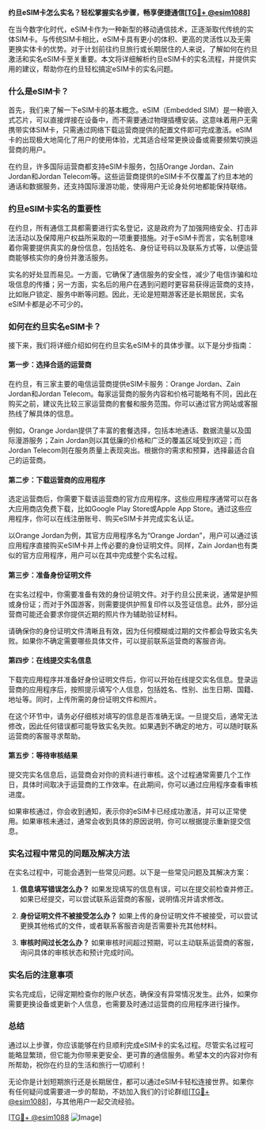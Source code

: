 **约旦eSIM卡怎么实名？轻松掌握实名步骤，畅享便捷通信[[TG💪+ @esim1088](https://t.me/s/esim1088)]**

在当今数字化时代，eSIM卡作为一种新型的移动通信技术，正逐渐取代传统的实体SIM卡。与传统SIM卡相比，eSIM卡具有更小的体积、更高的灵活性以及无需更换实体卡的优势。对于计划前往约旦旅行或长期居住的人来说，了解如何在约旦激活和实名eSIM卡至关重要。本文将详细解析约旦eSIM卡的实名流程，并提供实用的建议，帮助你在约旦轻松搞定eSIM卡的实名问题。

### 什么是eSIM卡？

首先，我们来了解一下eSIM卡的基本概念。eSIM（Embedded SIM）是一种嵌入式芯片，可以直接焊接在设备中，而不需要通过物理插槽安装。这意味着用户无需携带实体SIM卡，只需通过网络下载运营商提供的配置文件即可完成激活。eSIM卡的出现极大地简化了用户的使用体验，尤其适合经常更换设备或需要频繁切换运营商的用户。

在约旦，许多国际运营商都支持eSIM卡服务，包括Orange Jordan、Zain Jordan和Jordan Telecom等。这些运营商提供的eSIM卡不仅覆盖了约旦本地的通话和数据服务，还支持国际漫游功能，使得用户无论身处何地都能保持联络。

### 约旦eSIM卡实名的重要性

在约旦，所有通信工具都需要进行实名登记，这是政府为了加强网络安全、打击非法活动以及保障用户权益所采取的一项重要措施。对于eSIM卡而言，实名制意味着你需要提供真实的身份信息，包括姓名、身份证号码以及联系方式等，以便运营商能够核实你的身份并激活服务。

实名的好处显而易见。一方面，它确保了通信服务的安全性，减少了电信诈骗和垃圾信息的传播；另一方面，实名后的用户在遇到问题时更容易获得运营商的支持，比如账户锁定、服务中断等问题。因此，无论是短期游客还是长期居民，实名eSIM卡都是必不可少的。

### 如何在约旦实名eSIM卡？

接下来，我们将详细介绍如何在约旦实名eSIM卡的具体步骤。以下是分步指南：

#### 第一步：选择合适的运营商

在约旦，有三家主要的电信运营商提供eSIM卡服务：Orange Jordan、Zain Jordan和Jordan Telecom。每家运营商的服务内容和价格可能略有不同，因此在购买之前，建议先比较三家运营商的套餐和服务范围。你可以通过官方网站或客服热线了解具体的信息。

例如，Orange Jordan提供了丰富的套餐选择，包括本地通话、数据流量以及国际漫游服务；Zain Jordan则以其低廉的价格和广泛的覆盖区域受到欢迎；而Jordan Telecom则在服务质量上表现突出。根据你的需求和预算，选择最适合自己的运营商。

#### 第二步：下载运营商的应用程序

选定运营商后，你需要下载该运营商的官方应用程序。这些应用程序通常可以在各大应用商店免费下载，比如Google Play Store或Apple App Store。通过这些应用程序，你可以在线注册账号、购买eSIM卡并完成实名认证。

以Orange Jordan为例，其官方应用程序名为“Orange Jordan”，用户可以通过该应用程序直接购买eSIM卡并上传必要的身份证明文件。同样，Zain Jordan也有类似的官方应用程序，用户可以在其中完成整个实名过程。

#### 第三步：准备身份证明文件

在实名过程中，你需要准备有效的身份证明文件。对于约旦公民来说，通常是护照或身份证；而对于外国游客，则需要提供护照复印件以及签证信息。此外，部分运营商可能还会要求你提供近期的照片作为辅助验证材料。

请确保你的身份证明文件清晰且有效，因为任何模糊或过期的文件都会导致实名失败。如果你不确定需要哪些具体文件，可以提前联系运营商的客服咨询。

#### 第四步：在线提交实名信息

下载完应用程序并准备好身份证明文件后，你可以开始在线提交实名信息。登录运营商的应用程序后，按照提示填写个人信息，包括姓名、性别、出生日期、国籍、地址等。同时，上传所需的身份证明文件和照片。

在这个环节中，请务必仔细核对填写的信息是否准确无误。一旦提交后，通常无法修改，因此任何错误都可能导致实名失败。如果遇到不确定的地方，可以随时联系运营商的客服寻求帮助。

#### 第五步：等待审核结果

提交完实名信息后，运营商会对你的资料进行审核。这个过程通常需要几个工作日，具体时间取决于运营商的工作效率。在此期间，你可以通过应用程序查看审核进度。

如果审核通过，你会收到通知，表示你的eSIM卡已经成功激活，并可以正常使用。如果审核未通过，通常会收到具体的原因说明，你可以根据提示重新提交信息。

### 实名过程中常见的问题及解决方法

在实名过程中，可能会遇到一些常见问题。以下是一些常见问题及其解决方案：

1. **信息填写错误怎么办？**
   如果发现填写的信息有误，可以在提交前检查并修正。如果已经提交，可以尝试联系运营商的客服，说明情况并请求修改。

2. **身份证明文件不被接受怎么办？**
   如果上传的身份证明文件不被接受，可以尝试更换其他格式的文件，或者联系客服咨询是否需要补充其他材料。

3. **审核时间过长怎么办？**
   如果审核时间超过预期，可以主动联系运营商的客服，询问具体的审核状态和预计完成时间。

### 实名后的注意事项

实名完成后，记得定期检查你的账户状态，确保没有异常情况发生。此外，如果你需要更换设备或更新个人信息，也需要及时通过运营商的应用程序进行操作。

### 总结

通过以上步骤，你应该能够在约旦顺利完成eSIM卡的实名过程。尽管实名过程可能略显繁琐，但它能为你带来更安全、更可靠的通信服务。希望本文的内容对你有所帮助，祝你在约旦的生活和旅行一切顺利！

无论你是计划短期旅行还是长期居住，都可以通过eSIM卡轻松连接世界。如果你有任何疑问或需要进一步的帮助，不妨加入我们的讨论群组[[TG💪+ @esim1088](https://t.me/s/esim1088)]，与其他用户一起交流经验。

[[TG💪+ @esim1088](https://t.me/s/esim1088) ![Image](https://i.postimg.cc/4NQfJmqS/Snipaste-2025-05-13-00-14-12.png)]